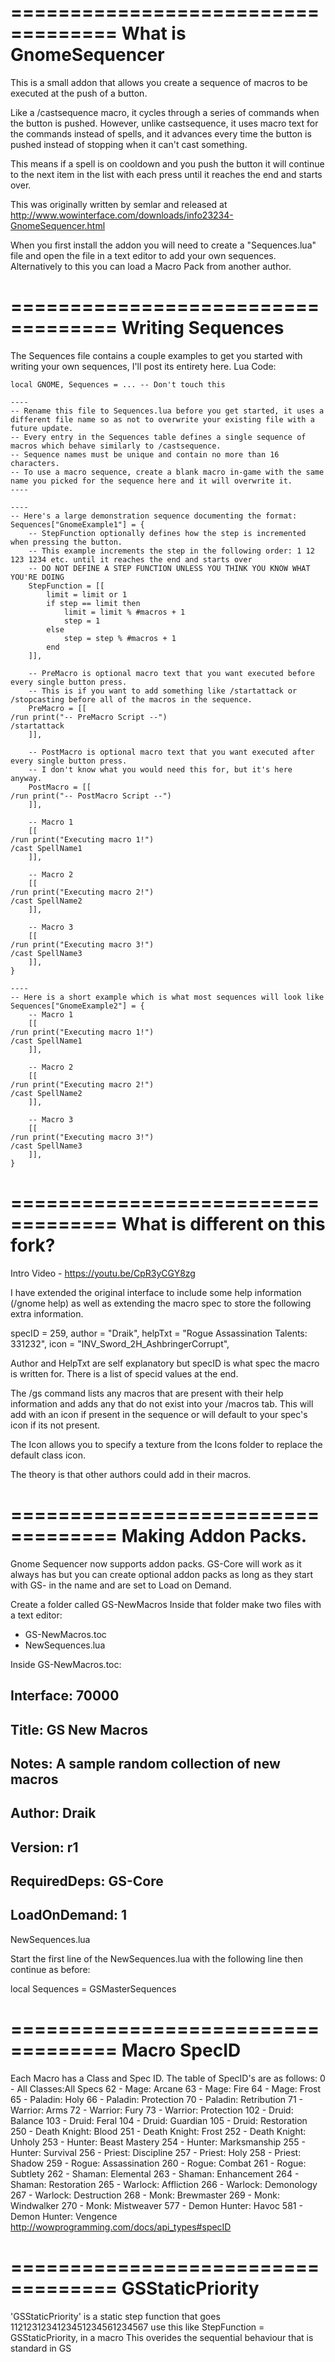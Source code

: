 ===================================
What is GnomeSequencer
===================================

This is a small addon that allows you create a sequence of macros to be executed at the push of a button.

Like a /castsequence macro, it cycles through a series of commands when the button is pushed. However, unlike
castsequence, it uses macro text for the commands instead of spells, and it advances every time the button is
pushed instead of stopping when it can't cast something.

This means if a spell is on cooldown and you push the button it will continue to the next item in the list with
each press until it reaches the end and starts over.

This was originally written by semlar and released at http://www.wowinterface.com/downloads/info23234-GnomeSequencer.html


When you first install the addon you will need to create a "Sequences.lua" file and open the file in a text editor to add 
your own sequences.  Alternatively to this you can load a Macro Pack from another author.


===================================
Writing Sequences
===================================

The Sequences file contains a couple examples to get you started with writing your own sequences, I'll post its entirety here.
Lua Code:

    local GNOME, Sequences = ... -- Don't touch this
     
    ----
    -- Rename this file to Sequences.lua before you get started, it uses a different file name so as not to overwrite your existing file with a future update.
    -- Every entry in the Sequences table defines a single sequence of macros which behave similarly to /castsequence.
    -- Sequence names must be unique and contain no more than 16 characters.
    -- To use a macro sequence, create a blank macro in-game with the same name you picked for the sequence here and it will overwrite it.
    ----
     
    ----
    -- Here's a large demonstration sequence documenting the format:
    Sequences["GnomeExample1"] = {
        -- StepFunction optionally defines how the step is incremented when pressing the button.
        -- This example increments the step in the following order: 1 12 123 1234 etc. until it reaches the end and starts over
        -- DO NOT DEFINE A STEP FUNCTION UNLESS YOU THINK YOU KNOW WHAT YOU'RE DOING
        StepFunction = [[
            limit = limit or 1
            if step == limit then
                limit = limit % #macros + 1
                step = 1
            else
                step = step % #macros + 1
            end
        ]],
        
        -- PreMacro is optional macro text that you want executed before every single button press.
        -- This is if you want to add something like /startattack or /stopcasting before all of the macros in the sequence.
        PreMacro = [[
    /run print("-- PreMacro Script --")
    /startattack    
        ]],
        
        -- PostMacro is optional macro text that you want executed after every single button press.
        -- I don't know what you would need this for, but it's here anyway.
        PostMacro = [[
    /run print("-- PostMacro Script --")
        ]],
        
        -- Macro 1
        [[
    /run print("Executing macro 1!")
    /cast SpellName1
        ]],
        
        -- Macro 2
        [[
    /run print("Executing macro 2!")
    /cast SpellName2
        ]],
        
        -- Macro 3
        [[
    /run print("Executing macro 3!")
    /cast SpellName3
        ]],
    }
     
    ----
    -- Here is a short example which is what most sequences will look like
    Sequences["GnomeExample2"] = {
        -- Macro 1
        [[
    /run print("Executing macro 1!")
    /cast SpellName1
        ]],
        
        -- Macro 2
        [[
    /run print("Executing macro 2!")
    /cast SpellName2
        ]],
        
        -- Macro 3
        [[
    /run print("Executing macro 3!")
    /cast SpellName3
        ]],
    }




===================================
What is different on this fork?
===================================
Intro Video - https://youtu.be/CpR3yCGY8zg

I have extended the original interface to include some help information (/gnome help) as well as extending the
macro spec to store the following extra information.

specID = 259,
author = "Draik",
helpTxt = "Rogue Assassination Talents: 331232",
icon = "INV_Sword_2H_AshbringerCorrupt",

Author and HelpTxt are self explanatory but specID is what spec the macro is written for.  There is a list of specid values at the end.

The /gs command lists any macros that are present with their help information and adds any that do not exist into your /macros tab.  This will add with an icon if present in the sequence or will default to your spec's icon if its not present.


The Icon allows you to specify a texture from the Icons folder to replace the default class icon.  

The theory is that other authors could add in their macros.

===================================
Making Addon Packs.
===================================
Gnome Sequencer now supports addon packs. GS-Core will work as it always has but you can create optional addon packs as long as they start with GS- in the name and are set to Load on Demand.

Create a folder called GS-NewMacros
Inside that folder make two files with a text editor:
- GS-NewMacros.toc
- NewSequences.lua

Inside GS-NewMacros.toc:

  ## Interface: 70000
  ## Title: GS New Macros
  ## Notes: A sample random collection of new macros
  ## Author: Draik
  ## Version: r1
  ## RequiredDeps: GS-Core
  ## LoadOnDemand: 1
  NewSequences.lua

Start the first line of the NewSequences.lua with the following line then continue as before:

  local Sequences = GSMasterSequences

===================================
Macro SpecID
===================================

Each Macro has a Class and Spec ID. The table of SpecID's are as follows:
0 - All Classes:All Specs
62 - Mage: Arcane
63 - Mage: Fire
64 - Mage: Frost
65 - Paladin: Holy
66 - Paladin: Protection
70 - Paladin: Retribution
71 - Warrior: Arms
72 - Warrior: Fury
73 - Warrior: Protection
102 - Druid: Balance
103 - Druid: Feral
104 - Druid: Guardian
105 - Druid: Restoration
250 - Death Knight: Blood
251 - Death Knight: Frost
252 - Death Knight: Unholy
253 - Hunter: Beast Mastery
254 - Hunter: Marksmanship
255 - Hunter: Survival
256 - Priest: Discipline
257 - Priest: Holy
258 - Priest: Shadow
259 - Rogue: Assassination
260 - Rogue: Combat
261 - Rogue: Subtlety
262 - Shaman: Elemental
263 - Shaman: Enhancement
264 - Shaman: Restoration
265 - Warlock: Affliction
266 - Warlock: Demonology
267 - Warlock: Destruction
268 - Monk: Brewmaster
269 - Monk: Windwalker
270 - Monk: Mistweaver
577 - Demon Hunter: Havoc
581 - Demon Hunter: Vengence
http://wowprogramming.com/docs/api_types#specID


===================================
GSStaticPriority
===================================
'GSStaticPriority' is a static step function that goes 1121231234123451234561234567
use this like StepFunction = GSStaticPriority, in a macro
This overides the sequential behaviour that is standard in GS

